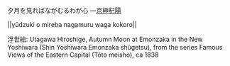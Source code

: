 夕月を見ればながむるわが心
—[京極杞陽](https://ja.wikipedia.org/wiki/京極杞陽)

||yūdzuki o mireba nagamuru waga kokoro||

浮世絵: Utagawa Hiroshige, Autumn Moon at Emonzaka in the New Yoshiwara (Shin Yoshiwara Emonzaka shûgetsu), from the series Famous Views of the Eastern Capital (Tôto meisho), ca 1838
